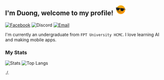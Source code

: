 <h2>I'm Duong, welcome to my profile! <img src="./cool.gif" height="35px"></h2>

[![Facebook](https://img.shields.io/badge/fb-duonggg.ne-5074be?style=flat-square&logo=facebook&logoColor=white&labelColor=4267B2)](https://www.facebook.com/duonggg.ne/)   ![Discord](https://img.shields.io/badge/Discord-duongtranthanh%239130-707bf4?style=flat-square&logo=discord&logoColor=white&labelColor=5865F2)   [![Email](https://img.shields.io/badge/email-duongdayne1909@gmail.com-EA4335?style=flat-square&logo=gmail&logoColor=white&labelColor=BB001B)](mailto:duongdayne1909@gmail.com)

I'm currently an undergraduate from <code>FPT University HCMC</code>. I love learning AI and making mobile apps.

### My Stats
![Stats](https://github-readme-stats.vercel.app/api?username=duongttr&count_private=true&show_icons=true&include_all_commits=true) ![Top Langs](https://github-readme-stats.vercel.app/api/top-langs/?username=duongttr&layout=compact)

./.
